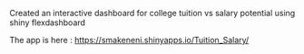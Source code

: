 Created an interactive dashboard for college tuition vs  salary potential using shiny flexdashboard

The app is here :  https://smakeneni.shinyapps.io/Tuition_Salary/


